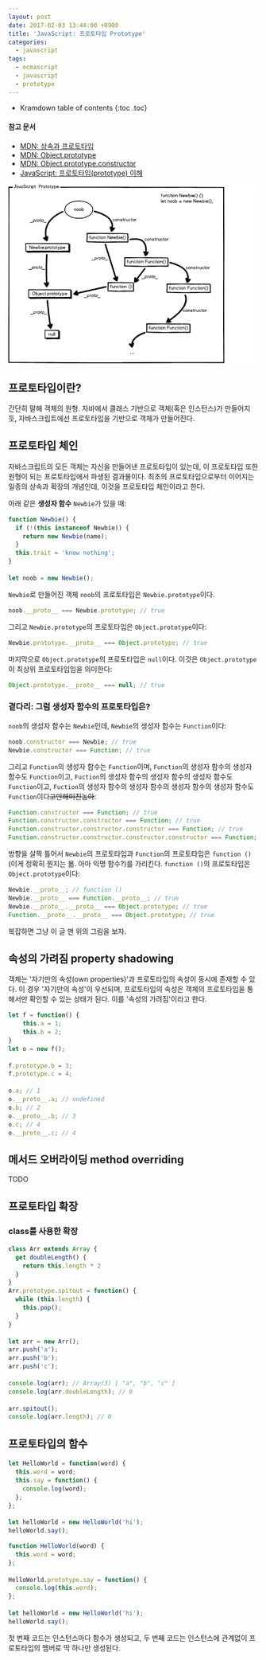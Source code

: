 ```yaml
---
layout: post
date: 2017-02-03 13:44:00 +0900
title: 'JavaScript: 프로토타입 Prototype'
categories:
  - javascript
tags:
  - ecmascript
  - javascript
  - prototype
---
```


* Kramdown table of contents
{:toc .toc}

#### 참고 문서

- [MDN: 상속과 프로토타입](https://developer.mozilla.org/ko/docs/Web/JavaScript/Guide/Inheritance_and_the_prototype_chain)
- [MDN: Object.prototype](https://developer.mozilla.org/ko/docs/Web/JavaScript/Reference/Global_Objects/Object/prototype)
- [MDN: Object​.prototype​.constructor](https://developer.mozilla.org/ko/docs/Web/JavaScript/Reference/Global_Objects/Object/constructor)
- [JavaScript: 프로토타입(prototype) 이해](http://www.nextree.co.kr/p7323/)

![](/images/javascript-prototype.png)

## 프로토타입이란?

간단히 말해 객체의 원형. 자바에서 클래스 기반으로 객체(혹은 인스턴스)가 만들어지듯, 자바스크립트에선 프로토타입을 기반으로 객체가 만들어진다.

## 프로토타입 체인

자바스크립트의 모든 객체는 자신을 만들어낸 프로토타입이 있는데, 이 프로토타입 또한 원형이 되는 프로토타입에서 파생된 결과물이다. 최초의 프로토타입으로부터 이어지는 일종의 상속과 확장의 개념인데, 이것을 프로토타입 체인이라고 한다.

아래 같은 **생성자 함수** `Newbie`가 있을 때:

```js
function Newbie() {
  if (!(this instanceof Newbie)) {
    return new Newbie(name);
  }
  this.trait = 'know nothing';
}

let noob = new Newbie();
```

`Newbie`로 만들어진 객체 `noob`의 프로토타입은 `Newbie.prototype`이다.

```js
noob.__proto__ === Newbie.prototype; // true
```

그리고 `Newbie.prototype`의 프로토타입은 `Object.prototype`이다:

```js
Newbie.prototype.__proto__ === Object.prototype; // true
```

마지막으로 `Object.prototype`의 프로토타입은 `null`이다. 이것은 `Object.prototype`이 최상위 프로토타입임을 의미한다:

```js
Object.prototype.__proto__ === null; // true
```

### 곁다리: 그럼 생성자 함수의 프로토타입은?

`noob`의 생성자 함수는 `Newbie`인데, `Newbie`의 생성자 함수는 `Function`이다:

```js
noob.constructor === Newbie; // true
Newbie.constructor === Function; // true
```

그리고 `Function`의 생성자 함수는 `Function`이며, `Function`의 생성자 함수의 생성자 함수도 `Function`이고, `Fuction`의 생성자 함수의 생성자 함수의 생성자 함수도 `Function`이고, `Fuction`의 생성자 함수의 생성자 함수의 생성자 함수의 생성자 함수도 `Function`이다~~고만해미친놈아~~:

```js
Function.constructor === Function; // true
Function.constructor.constructor === Function; // true
Function.constructor.constructor.constructor === Function; // true
Function.constructor.constructor.constructor.constructor === Function; // true
```

방향을 살짝 틀어서 `Newbie`의 프로토타입과 `Function`의 프로토타입은 `function ()`(이게 정확히 뭔지는 몲. 아마 익명 함수?)를 가리킨다. `function ()`의 프로토타입은 `Object.prototype`이다:

```js
Newbie.__proto__; // function ()
Newbie.__proto__ === Function.__proto__; // true
Newbie.__proto__.__proto__ === Object.prototype; // true
Function.__proto__.__proto__ === Object.prototype; // true
```

복잡하면 그냥 이 글 맨 위의 그림을 보자.

## 속성의 가려짐 property shadowing

객체는 '자기만의 속성(own properties)'과 프로토타입의 속성이 동시에 존재할 수 있다. 이 경우 '자기만의 속성'이 우선되며, 프로토타입의 속성은 객체의 프로토타입을 통해서만 확인할 수 있는 상태가 된다. 이를 '속성의 가려짐'이라고 한다.

```js
let f = function() {
    this.a = 1;
    this.b = 2;
}
let o = new f();

f.prototype.b = 3;
f.prototype.c = 4;

o.a; // 1
o.__proto__.a; // undefined
o.b; // 2
o.__proto__.b; // 3
o.c; // 4
o.__proto__.c; // 4
```

## 메서드 오버라이딩 method overriding

TODO

## 프로토타입 확장

### class를 사용한 확장

```js
class Arr extends Array {
  get doubleLength() {
    return this.length * 2
  }
}
Arr.prototype.spitout = function() {
  while (this.length) {
    this.pop();
  }
}

let arr = new Arr();
arr.push('a');
arr.push('b');
arr.push('c');

console.log(arr); // Array(3) [ "a", "b", "c" ]
console.log(arr.doubleLength); // 6

arr.spitout();
console.log(arr.length); // 0
```

## 프로토타입의 함수

```js
let HelloWorld = function(word) {
  this.word = word;
  this.say = function() {
    console.log(word);
  };
};

let helloWorld = new HelloWorld('hi');
helloWorld.say();
```

```js
function HelloWorld(word) {
  this.word = word;
};

HelloWorld.prototype.say = function() {
  console.log(this.word);
};

let helloWorld = new HelloWorld('hi');
helloWorld.say();
```

첫 번째 코드는 인스턴스마다 함수가 생성되고, 두 번째 코드는 인스턴스에 관계없이 프로토타입의 멤버로 딱 하나만 생성된다.
